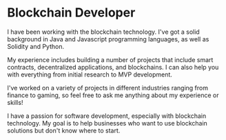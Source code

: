 # Blockchain Developer
I have been working with the blockchain technology. I've got a solid background in Java and Javascript programming languages, as well as Solidity and Python.

My experience includes building a number of projects that include smart contracts, decentralized applications, and blockchains. I can also help you with everything from initial research to MVP development.

I've worked on a variety of projects in different industries ranging from finance to gaming, so feel free to ask me anything about my experience or skills!

I have a passion for software development, especially with blockchain technology. My goal is to help businesses who want to use blockchain solutions but don't know where to start.

